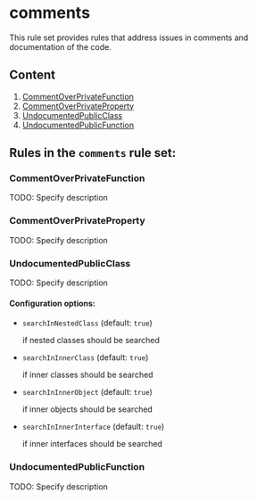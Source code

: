 # comments

This rule set provides rules that address issues in comments and documentation
of the code.

## Content

1. [CommentOverPrivateFunction](#CommentOverPrivateFunction)
2. [CommentOverPrivateProperty](#CommentOverPrivateProperty)
3. [UndocumentedPublicClass](#UndocumentedPublicClass)
4. [UndocumentedPublicFunction](#UndocumentedPublicFunction)
## Rules in the `comments` rule set:

### CommentOverPrivateFunction

TODO: Specify description

### CommentOverPrivateProperty

TODO: Specify description

### UndocumentedPublicClass

TODO: Specify description

#### Configuration options:

* `searchInNestedClass` (default: `true`)

   if nested classes should be searched

* `searchInInnerClass` (default: `true`)

   if inner classes should be searched

* `searchInInnerObject` (default: `true`)

   if inner objects should be searched

* `searchInInnerInterface` (default: `true`)

   if inner interfaces should be searched

### UndocumentedPublicFunction

TODO: Specify description
